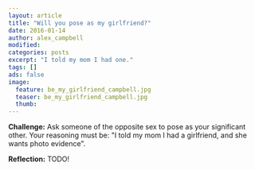 ```yaml
---
layout: article
title: "Will you pose as my girlfriend?"
date: 2016-01-14
author: alex_campbell
modified:
categories: posts
excerpt: "I told my mom I had one."
tags: []
ads: false
image:
  feature: be_my_girlfriend_campbell.jpg
  teaser: be_my_girlfriend_campbell.jpg
  thumb:
---
```


**Challenge:** Ask someone of the opposite sex to pose as your significant other.  Your reasoning must be: "I told my mom I had a girlfriend, and she wants photo evidence".


**Reflection:** 
TODO!
